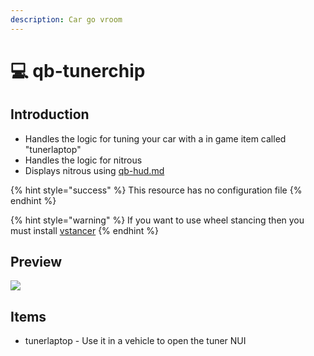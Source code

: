 ```yaml
---
description: Car go vroom
---
```


# 💻 qb-tunerchip

## Introduction

* Handles the logic for tuning your car with a in game item called "tunerlaptop"
* Handles the logic for nitrous
* Displays nitrous using [qb-hud.md](qb-hud.md "mention")

{% hint style="success" %}
This resource has no configuration file
{% endhint %}

{% hint style="warning" %}
If you want to use wheel stancing then you must install [vstancer](https://github.com/carmineos/fivem-vstancer)
{% endhint %}

## Preview

![](../.gitbook/assets/FiveM\_b2372\_GTAProcess\_66wpGifZyZ.jpg)

## Items

* tunerlaptop - Use it in a vehicle to open the tuner NUI
